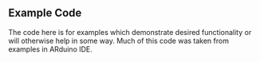 Example Code
--------
The code here is for examples which demonstrate desired functionality or will otherwise help in some way. Much of this code was taken from examples in ARduino IDE.
